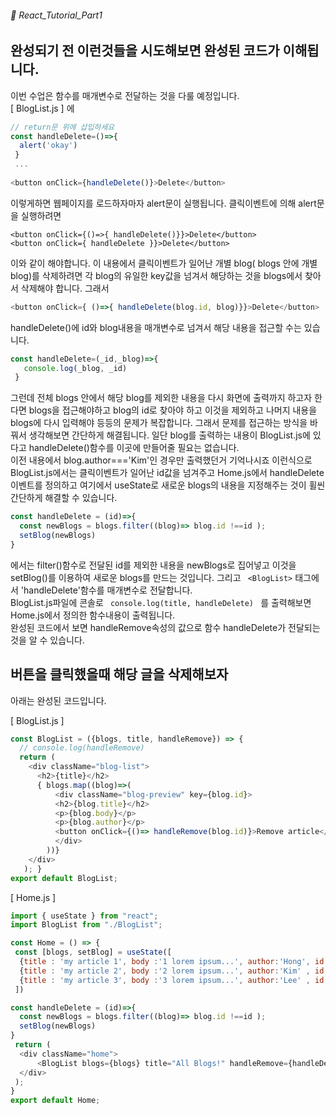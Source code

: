 ###### 🌵 React_Tutorial_Part1


## 완성되기 전 이런것들을 시도해보면 완성된 코드가 이해됩니다. 

이번 수업은 함수를 매개변수로 전달하는 것을 다룰 예정입니다.  
[ BlogList.js ] 에 
``` javascript 
// return문 위에 삽입하세요 
const handleDelete=()=>{
  alert('okay')
 } 
 ...
 
<button onClick={handleDelete()}>Delete</button> 
```  
이렇게하면 웹페이지를 로드하자마자 alert문이 실행됩니다. 클릭이벤트에 의해 alert문을 실행하려면   

``` 
<button onClick={()=>{ handleDelete()}}>Delete</button>  
<button onClick={ handleDelete }}>Delete</button>  
```   

이와 같이 해야합니다. 이 내용에서 클릭이벤트가 일어난 개별 blog( blogs 안에 개별 blog)를 삭제하려면 각 blog의 유일한 key값을 넘겨서 해당하는 것을 blogs에서 찾아서 삭제해야 합니다. 그래서  
``` javascript
<button onClick={ ()=>{ handleDelete(blog.id, blog)}}>Delete</button> 
```    
handleDelete()에 id와 blog내용을 매개변수로 넘겨서 해당 내용을 접근할 수는 있습니다. 
``` javascript
const handleDelete=(_id,_blog)=>{
   console.log(_blog, _id)
 }
```
그런데 전체 blogs 안에서 해당 blog를 제외한 내용을 다시 화면에 출력까지 하고자 한다면 blogs을 접근해야하고 blog의 id로 찾아야 하고 이것을 제외하고 나머지 내용을 blogs에 다시 입력해야 등등의 문제가 복잡합니다. 그래서 문제를 접근하는 방식을 바꿔서 생각해보면 간단하게 해결됩니다.  일단 blog를 출력하는 내용이 BlogList.js에 있다고 handleDelete()함수를 이곳에 만들어줄 필요는 없습니다.  
이전 내용에서 blog.author==='Kim'인 경우만 출력했던거 기억나시죠 이런식으로 BlogList.js에서는 클릭이벤트가 일어난 id값을 넘겨주고 Home.js에서 handleDelete 이벤트를 정의하고 여기에서 useState로 새로운 blogs의 내용을 지정해주는 것이 휠씬 간단하게 해결할 수 있습니다.  

``` javascript 
const handleDelete = (id)=>{
  const newBlogs = blogs.filter((blog)=> blog.id !==id );
  setBlog(newBlogs)
}
```
에서는 filter()함수로 전달된 id를 제외한 내용을 newBlogs로 집어넣고 이것을 setBlog()를 이용하여 새로운 blogs를 만드는 것입니다. 그리고 ``` <BlogList>``` 태그에서 'handleDelete'함수를 매개변수로 전달합니다.    
BlogList.js파일에 콘솔로 ```  console.log(title, handleDelete)  ``` 를 출력해보면 Home.js에서 정의한 함수내용이 출력됩니다.  
완성된 코드에서 보면 handleRemove속성의 값으로 함수 handleDelete가 전달되는 것을 알 수 있습니다.   



## 버튼을 클릭했을때 해당 글을 삭제해보자    
아래는 완성된 코드입니다.   


[ BlogList.js ]
``` javascript
const BlogList = ({blogs, title, handleRemove}) => { 
  // console.log(handleRemove)
  return ( 
    <div className="blog-list">
      <h2>{title}</h2>
      { blogs.map((blog)=>(
          <div className="blog-preview" key={blog.id}> 
          <h2>{blog.title}</h2>
          <p>{blog.body}</p>
          <p>{blog.author}</p>
          <button onClick={()=> handleRemove(blog.id)}>Remove article</button>
          </div>
        ))}
    </div>
   ); }
export default BlogList;
```   
[ Home.js ]

``` javascript 
import { useState } from "react"; 
import BlogList from "./BlogList";

const Home = () => {
 const [blogs, setBlog] = useState([
  {title : 'my article 1', body :'1 lorem ipsum...', author:'Hong', id:1},
  {title : 'my article 2', body :'2 lorem ipsum...', author:'Kim' , id:2},
  {title : 'my article 3', body :'3 lorem ipsum...', author:'Lee' , id:3}
 ])

const handleDelete = (id)=>{
  const newBlogs = blogs.filter((blog)=> blog.id !==id );
  setBlog(newBlogs)
}
 return ( 
  <div className="home">
      <BlogList blogs={blogs} title="All Blogs!" handleRemove={handleDelete}/>
  </div>
 );
}
export default Home;

```  

